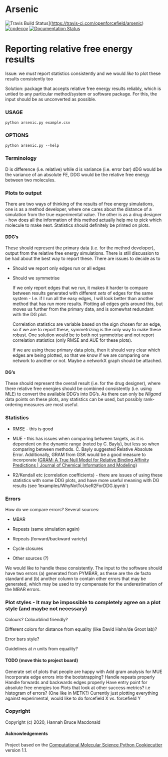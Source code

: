 Arsenic
==============================
[//]: # (Badges)

![Travis Build Status](https://travis-ci.com/openforcefield/arsenic.svg?branch=master)](https://travis-ci.com/openforcefield/arsenic)
[![codecov](https://codecov.io/gh/openforcefield/arsenic/branch/master/graph/badge.svg)](https://codecov.io/gh/openforcefield/arsenic/branch/master)
[![Documentation Status](https://readthedocs.org/projects/arsenic/badge/?version=latest)](https://arsenic.readthedocs.io/en/latest/?badge=latest)

# Reporting relative free energy results
Issue: we _must_ report statistics consistently and we would _like_ to plot these results consistently too

Solution: package that accepts relative free energy results reliably, which is untied to any particular method/system or software package. For this, the input should be as unconverted as possible.


### USAGE

`python arsenic.py example.csv `

### OPTIONS

`python arsenic.py --help`

### Terminology
D is difference (i.e. relative) while d is variance (i.e. error bar)
dDG would be the variance of an absolute FE, DDG would be the relative free energy between two molecules.

### Plots to output
There are two ways of thinking of the results of free energy simulations, one is as a method developer, where one cares about the distance of a simulation from the true experimental value. The other is as a drug designer - how does all the information of this method actually help me to pick which molecule to make next.
Statistics should definitely be printed on plots.
#### DDG’s
These should represent the primary data (i.e. for the method developer), output from the relative free energy simulations. There is still discussion to be had about the best way to report these. There are issues to decide as to

* Should we report only edges run or all edges

* Should we symmetrise

	If we only report edges that we run, it makes it harder to compare between results generated with different _sets_ of edges for the same system - I.e. if I run all the easy edges, I will look better than another method that has run more results. Plotting all edges gets around this, but moves us further from the primary data, and is somewhat redundant with the DG plot.

	Correlation statistics are variable based on the sign chosen for an edge, so if we are to report these, symmetrizing is the only way to make these robust. One solution would be to both not symmetrise and not report correlation statistics (only RMSE and AUE for these plots).

	If we are using these primary data plots, then it should very clear which edges are being plotted, so that we know if we are comparing one network to another or not. Maybe a networkX graph should be attached.

#### DG’s
These should represent the overall result (i.e. for the drug designer), where there relative free energies should be combined consistently (i.e. using MLE) to convert the available DDG’s into DG’s. As there can only be _Nligand_ data points on these plots, any statistics can be used, but possibly rank-ordering measures are most useful.

### Statistics
* RMSE - this is good

* MUE - this has issues when comparing between targets, as it is dependent on the dynamic range (noted by C. Bayly), but less so when comparing between methods. C. Bayly suggested Relative Absolute Error. Additionally, GRAM from GSK would be a good measure to incorporate  ([GRAM: A True Null Model for Relative Binding Affinity Predictions | Journal of Chemical Information and Modeling](https://pubs.acs.org/doi/10.1021/acs.jcim.9b00939))

* R2/Kendall etc (correlation coefficients) - there are issues of using these statistics with some DDG plots, and have more useful meaning with DG results (see 1examples/WhyNotToUseR2ForDDG.ipynb`)

### Errors
How do we compare errors? Several sources:
* MBAR

* Repeats (same simulation again)

* Repeats (forward/backward variety)

* Cycle closures

* Other sources (?)

We would like to handle these consistently. The input to the software should have two errors (a) generated from PYMBAR, as these are the de facto standard and (b) another column to contain other errors that may be generated, which may be used to try compensate for the underestimation of the MBAR errors.

### Plot styles - It may be impossible to completely agree on a plot style (and maybe not necessary)
Colours? Colourblind friendly?

Different colors for distance from equality (like David Hahn/de Groot lab)?

Error bars style?

Guidelines at _n_ units from equality?


#### TODO (move this to project board)
Generate set of plots that people are happy with
Add gram analysis for MUE
Incorporate edge errors into the bootstrapping?
Handle repeats properly
Handle forwards and backwards edges properly
Have entry point for absolute free energies too
Plots that look at other success metrics? i.e histogram of errors? (One like in METK?)
Currently just plotting everything against experimental, would like to do forcefield X vs. forcefield Y


### Copyright

Copyright (c) 2020, Hannah Bruce Macdonald


#### Acknowledgements

Project based on the
[Computational Molecular Science Python Cookiecutter](https://github.com/molssi/cookiecutter-cms) version 1.1.
